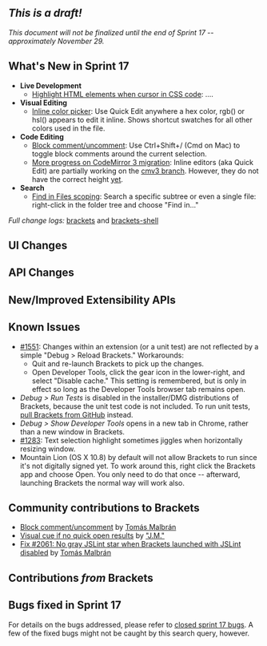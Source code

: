 _This is a draft!_
--------------------
_This document will not be finalized until the end of Sprint 17 -- approximately November 29._

What's New in Sprint 17
-----------------------
* **Live Development**
    * [Highlight HTML elements when cursor in CSS code](https://trello.com/card/3-live-development-highlight-html-elements-in-browser-from-css/4f90a6d98f77505d7940ce88/285): ....
* **Visual Editing**
    * [Inline color picker](https://trello.com/card/3-color-selector/4f90a6d98f77505d7940ce88/662): Use Quick Edit anywhere a hex color, rgb() or hsl() appears to edit it inline. Shows shortcut swatches for all other colors used in the file.
* **Code Editing**
    * [Block comment/uncomment](https://github.com/adobe/brackets/pull/2080): Use Ctrl+Shift+/ (Cmd on Mac) to toggle block comments around the current selection.
    * [More progress on CodeMirror 3 migration](https://trello.com/card/2-codemirror-3-inline-editor-open-edit/4f90a6d98f77505d7940ce88/650): Inline editors (aka Quick Edit) are partially working on the [cmv3 branch](https://github.com/adobe/brackets/compare/master...cmv3). However, they do not have the correct height [yet](https://trello.com/card/codemirror-3-inline-editor-size-vertically/4f90a6d98f77505d7940ce88/651).
* **Search**
    * [Find in Files scoping](https://github.com/adobe/brackets/pull/2084): Search a specific subtree or even a single file: right-click in the folder tree and choose "Find in..."


_Full change logs:_ [brackets](https://github.com/adobe/brackets/compare/sprint-16...sprint-17#commits_bucket) and [brackets-shell](https://github.com/adobe/brackets-shell/compare/sprint-16...sprint-17#commits_bucket)


UI Changes
----------


API Changes
-----------

New/Improved Extensibility APIs
-------------------------------

Known Issues
------------
* [#1551](https://github.com/adobe/brackets/issues/1551): Changes within an extension (or a unit test) are not reflected by a simple "Debug > Reload Brackets." Workarounds:
    * Quit and re-launch Brackets to pick up the changes.
    * Open Developer Tools, click the gear icon in the lower-right, and select "Disable cache." This setting is remembered, but is only in effect so long as the Developer Tools browser tab remains open.
* _Debug > Run Tests_ is disabled in the installer/DMG distributions of Brackets, because the unit test code is not included. To run unit tests, [pull Brackets from GitHub](https://github.com/adobe/brackets/wiki/How-to-Hack-on-Brackets#wiki-getcode) instead.
* _Debug > Show Developer Tools_ opens in a new tab in Chrome, rather than a new window in Brackets.
* [#1283](https://github.com/adobe/brackets/issues/1283): Text selection highlight sometimes jiggles when horizontally resizing window.
* Mountain Lion (OS X 10.8) by default will not allow Brackets to run since it's not digitally signed yet.  To work around this, right click the Brackets app and choose Open.  You only need to do that once -- afterward, launching Brackets the normal way will work also.


Community contributions to Brackets
-----------------------------------
* [Block comment/uncomment](https://github.com/adobe/brackets/pull/2080) by [Tomás Malbrán](https://github.com/TomMalbran)
* [Visual cue if no quick open results](https://github.com/adobe/brackets/pull/2101) by ["J.M."](https://github.com/mynetx)
* [Fix #2061: No gray JSLint star when Brackets launched with JSLint disabled](https://github.com/adobe/brackets/pull/2099) by [Tomás Malbrán](https://github.com/TomMalbran)

Contributions _from_ Brackets
-----------------------------

Bugs fixed in Sprint 17
-----------------------
For details on the bugs addressed, please refer to [closed sprint 17 bugs](https://github.com/adobe/brackets/issues?labels=sprint+17&state=closed). A few of the fixed bugs might not be caught by this search query, however.